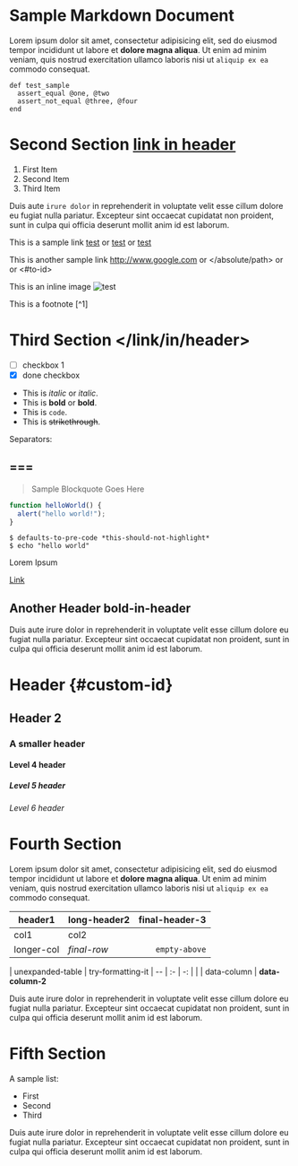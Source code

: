 Sample Markdown Document
========================

Lorem ipsum dolor sit amet, consectetur adipisicing elit, sed do eiusmod tempor
incididunt ut labore et **dolore magna aliqua**. Ut enim ad minim veniam, quis
nostrud exercitation ullamco laboris nisi ut `aliquip ex ea` commodo consequat. 

    def test_sample
      assert_equal @one, @two
      assert_not_equal @three, @four
    end

Second Section [link in header](https://www.google.com)
=======================================================

1. First Item
2. Second Item
3. Third Item

Duis aute `irure dolor` in reprehenderit in voluptate velit esse cillum dolore eu
fugiat nulla pariatur. Excepteur sint occaecat cupidatat non proident, sunt in
culpa qui officia deserunt mollit anim id est laborum.

This is a sample link [test](http://www.google.com) or [test](/absolute/path) or [test](#to-id)

This is another sample link <http://www.google.com> or </absolute/path> or </absolute-path> or <#to-id>

This is an inline image ![test](/path/to/image.jpg)

This is a footnote [^1]

Third Section </link/in/header>
===============================

* [ ] checkbox 1
* [x] done checkbox

- This is *italic* or _italic_.
- This is **bold** or __bold__.
- This is `code`.
- This is ~~strikethrough~~.

Separators:

===
---

> Sample Blockquote Goes Here

```js
function helloWorld() {
  alert("hello world!");
}
```

```
$ defaults-to-pre-code *this-should-not-highlight*
$ echo "hello world"
```

<!-- comment -->
<!doctype html>
<div>
  <p>Lorem Ipsum</p>
  <a href="#" boolean>Link</a>
</div>

Another Header **bold-in-header**
---------------------------------

Duis aute irure dolor in reprehenderit in voluptate velit esse cillum dolore eu
fugiat nulla pariatur. Excepteur sint occaecat cupidatat non proident, sunt in
culpa qui officia deserunt mollit anim id est laborum.

# Header {#custom-id}

## Header 2

### A smaller header

#### Level 4 header

##### Level 5 header

###### Level 6 header

Fourth Section
==============

Lorem ipsum dolor sit amet, consectetur adipisicing elit, sed do eiusmod tempor
incididunt ut labore et **dolore magna aliqua**. Ut enim ad minim veniam, quis
nostrud exercitation ullamco laboris nisi ut `aliquip ex ea` commodo consequat. 

| header1    | long-header2 | final-header-3 |
| ---------- | :----------- | -------------: |
| col1       | col2         |                |
| longer-col | _final-row_  |  `empty-above` |

| unexpanded-table | try-formatting-it
| -- | :- | -: |
| | data-column | **data-column-2**

Duis aute irure dolor in reprehenderit in voluptate velit esse cillum dolore eu
fugiat nulla pariatur. Excepteur sint occaecat cupidatat non proident, sunt in
culpa qui officia deserunt mollit anim id est laborum.

Fifth Section
=============

A sample list:

* First
* Second
* Third

Duis aute irure dolor in reprehenderit in voluptate velit esse cillum dolore eu
fugiat nulla pariatur. Excepteur sint occaecat cupidatat non proident, sunt in
culpa qui officia deserunt mollit anim id est laborum.
